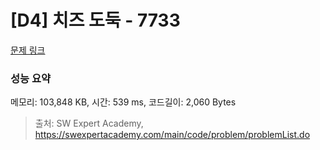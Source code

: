 # [D4] 치즈 도둑 - 7733 

[문제 링크](https://swexpertacademy.com/main/code/problem/problemDetail.do?contestProbId=AWrDOdQqRCUDFARG) 

### 성능 요약

메모리: 103,848 KB, 시간: 539 ms, 코드길이: 2,060 Bytes



> 출처: SW Expert Academy, https://swexpertacademy.com/main/code/problem/problemList.do